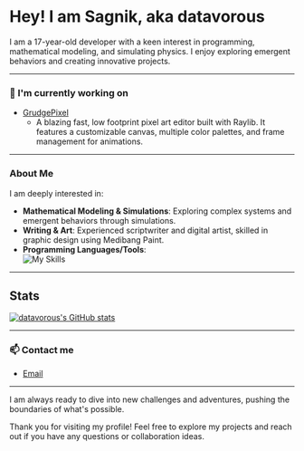 # Hey! I am Sagnik, aka datavorous

I am a 17-year-old developer with a keen interest in programming, mathematical modeling, and simulating physics. I enjoy exploring emergent behaviors and creating innovative projects.

---

### 🔭 I'm currently working on

- [GrudgePixel](https://github.com/datavorous/GrudgePixel)
  - A blazing fast, low footprint pixel art editor built with Raylib. It features a customizable canvas, multiple color palettes, and frame management for animations.

---

### About Me

I am deeply interested in:

- **Mathematical Modeling & Simulations**: Exploring complex systems and emergent behaviors through simulations.
- **Writing & Art**: Experienced scriptwriter and digital artist, skilled in graphic design using Medibang Paint.
- **Programming Languages/Tools**:<br>
  ![My Skills](https://skillicons.dev/icons?i=arduino,c,python,flask,latex,godot)

---

## Stats

[![datavorous's GitHub stats](https://github-readme-stats.vercel.app/api?username=datavorous&show_icons=true&theme=dark)](https://github.com/datavorous)

---

### 📫 Contact me

- [Email](river.shallow631@passinbox.com)

---

I am always ready to dive into new challenges and adventures, pushing the boundaries of what's possible.

Thank you for visiting my profile! Feel free to explore my projects and reach out if you have any questions or collaboration ideas.
